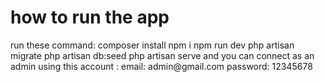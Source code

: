 <h1>how to run the app</h1>
run these command:
composer install
npm i
npm run dev
php artisan migrate
php artisan db:seed 
php artisan serve
and you can connect as an admin using this account :
email: admin@gmail.com
password: 12345678